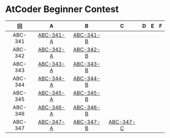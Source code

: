 # AtCoder Beginner Contest

| 回 | A | B | C | D | E | F |
|:---:|:---:|:---:|:---:|:---:|:---:|:---:|
| ABC-341 | [ABC-341-A](ABC-341-A.py) | [ABC-341-B](ABC-341-B.py) |  |  |  |  |
| ABC-342 | [ABC-342-A](ABC-342-A.py) | [ABC-342-B](ABC-342-B.py) |  |  |  |  |
| ABC-343 | [ABC-343-A](ABC-343-A.py) | [ABC-343-B](ABC-343-B.py) |  |  |  |  |
| ABC-344 | [ABC-344-A](ABC-344-A.py) | [ABC-344-B](ABC-344-B.py) |  |  |  |  |
| ABC-345 | [ABC-345-A](ABC-345-A.py) | [ABC-345-B](ABC-345-B.py) |  |  |  |  |
| ABC-346 | [ABC-346-A](ABC-346-A.py) | [ABC-346-B](ABC-346-B.py) |  |  |  |  |
| ABC-347 | [ABC-347-A](ABC-347-A.py) | [ABC-347-B](ABC-347-B.py) | [ABC-347-C](ABC-347-C.py) |  |  |  |
